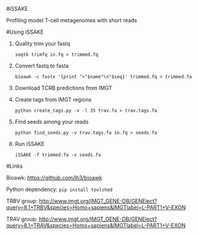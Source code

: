 #iSSAKE

Profiling model T-cell metagenomes with short reads

#Using iSSAKE

1. Quality trim your fastq

    `seqtk trimfq in.fq > trimmed.fq`

1. Convert fastq to fasta

    `bioawk -c fastx '{print ">"$name"\n"$seq}' trimmed.fq > trimmed.fa`

1. Download TCRB predictions from IMGT

1. Create tags from IMGT regions

    `python create_tags.py -v -l 35 trav.fa > trav.tags.fa`

1. Find seeds among your reads

    `python find_seeds.py -v trav.tags.fa in.fq > seeds.fa`

1. Run iSSAKE

    `iSSAKE -f trimmed.fa -s seeds.fa`

#Links

Bioawk: https://github.com/lh3/bioawk

Python dependency: ``pip install toolshed``

TRBV group: http://www.imgt.org/IMGT_GENE-DB/GENElect?query=8.1+TRBV&species=Homo+sapiens&IMGTlabel=L-PART1+V-EXON

TRAV group: http://www.imgt.org/IMGT_GENE-DB/GENElect?query=8.1+TRAV&species=Homo+sapiens&IMGTlabel=L-PART1+V-EXON